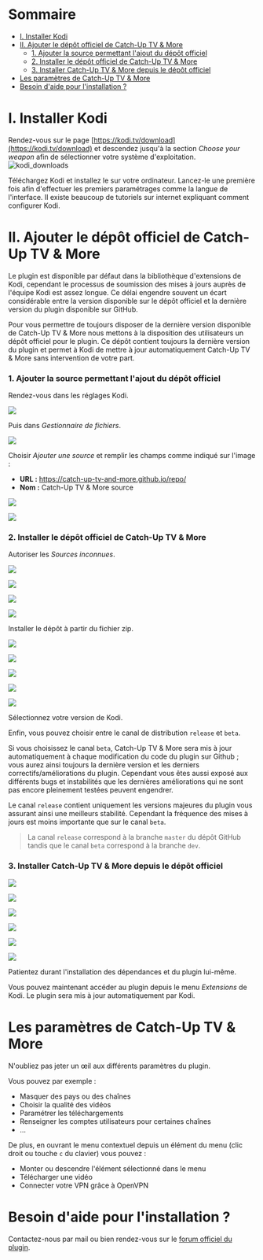 # Sommaire

* [I. Installer Kodi](#i-installer-kodi)
* [II. Ajouter le dépôt officiel de Catch-Up TV & More](#ii-ajouter-le-dépôt-officiel-de-catch-up-tv--more)
    * [1. Ajouter la source permettant l'ajout du dépôt officiel](#1-ajouter-la-source-permettant-lajout-du-dépôt-officiel)
    * [2. Installer le dépôt officiel de Catch-Up TV & More](#2-installer-le-dépôt-officiel-de-catch-up-tv--more)
    * [3. Installer Catch-Up TV & More depuis le dépôt officiel](#3-installer-catch-up-tv--more-depuis-le-dépôt-officiel)
* [Les paramètres de Catch-Up TV & More](#les-paramètres-de-catch-up-tv--more)
* [Besoin d'aide pour l'installation ?](#besoin-daide-pour-linstallation-)


# I. Installer Kodi

Rendez-vous sur le page [https://kodi.tv/download](https://kodi.tv/download) et descendez jusqu'à la section *Choose your weapon* afin de sélectionner votre système d'exploitation.
![kodi_downloads](/img/installation/kodi_downloads.jpeg "Téléchargement Kodi")

Téléchargez Kodi et installez le sur votre ordinateur. Lancez-le une première fois afin d'effectuer les premiers paramétrages comme la langue de l'interface. Il existe beaucoup de tutoriels sur internet expliquant comment configurer Kodi.

# II. Ajouter le dépôt officiel de Catch-Up TV & More

Le plugin est disponible par défaut dans la bibliothèque d'extensions de Kodi, cependant le processus de soumission des mises à jours auprès de l'équipe Kodi est assez longue. Ce délai engendre souvent un écart considérable entre la version disponible sur le dépôt officiel et la dernière version du plugin disponible sur GitHub.

Pour vous permettre de toujours disposer de la dernière version disponible de Catch-Up TV & More nous mettons à la disposition des utilisateurs un dépôt officiel pour le plugin. Ce dépôt contient toujours la dernière version du plugin et permet à Kodi de mettre à jour automatiquement Catch-Up TV & More sans intervention de votre part.

### 1. Ajouter la source permettant l'ajout du dépôt officiel

Rendez-vous dans les réglages Kodi.

![](/img/installation/settings_fr.jpeg)

Puis dans *Gestionnaire de fichiers*.

![](/img/installation/files_manager_fr.jpeg)

Choisir *Ajouter une source* et remplir les champs comme indiqué sur l'image :

* **URL :** https://catch-up-tv-and-more.github.io/repo/
* **Nom :** Catch-Up TV & More source

![](/img/installation/3_fr.jpeg)

![](/img/installation/4_fr.jpeg)

### 2. Installer le dépôt officiel de Catch-Up TV & More

Autoriser les *Sources inconnues*.

![](/img/installation/settings_fr.jpeg)

![](/img/installation/settings_system_fr.jpeg)

![](/img/installation/extensions_fr.jpeg)

![](/img/installation/warning_sources_fr.jpeg)

Installer le dépôt à partir du fichier zip.

![](/img/installation/addons_fr.jpeg)

![](/img/installation/addons_2_fr.jpeg)

![](/img/installation/install_from_zip_fr.jpeg)

![](/img/installation/install_from_zip_2_fr.jpeg)

![](/img/installation/install_from_zip_3_fr.jpeg)

Sélectionnez votre version de Kodi.

Enfin, vous pouvez choisir entre le canal de distribution `release` et `beta`.

Si vous choisissez le canal `beta`, Catch-Up TV & More sera mis à jour automatiquement à chaque modification du code du plugin sur Github ; vous aurez ainsi toujours la dernière version et les derniers correctifs/améliorations du plugin. Cependant vous êtes aussi exposé aux différents bugs et instabilités que les dernières améliorations qui ne sont pas encore pleinement testées peuvent engendrer.

Le canal `release` contient uniquement les versions majeures du plugin vous assurant ainsi une meilleurs stabilité. Cependant la fréquence des mises à jours est moins importante que sur le canal `beta`.

> La canal `release` correspond à la branche `master` du dépôt GitHub tandis que le canal `beta` correspond à la branche `dev`.

### 3. Installer Catch-Up TV & More depuis le dépôt officiel

![](/img/installation/install_plugin_1.jpeg)

![](/img/installation/install_plugin_2.jpeg)

![](/img/installation/install_plugin_3.jpeg)

![](/img/installation/install_plugin_4.jpeg)

![](/img/installation/install_plugin_5.jpeg)

![](/img/installation/install_plugin_6.jpeg)

Patientez durant l'installation des dépendances et du plugin lui-même.

Vous pouvez maintenant accéder au plugin depuis le menu *Extensions* de Kodi. Le plugin sera mis à jour automatiquement par Kodi.

# Les paramètres de Catch-Up TV & More

N'oubliez pas jeter un œil aux différents paramètres du plugin.

Vous pouvez par exemple :

* Masquer des pays ou des chaînes
* Choisir la qualité des vidéos
* Paramétrer les téléchargements
* Renseigner les comptes utilisateurs pour certaines chaînes
* ...

De plus, en ouvrant le menu contextuel depuis un élément du menu (clic droit ou touche `c` du clavier) vous pouvez :

* Monter ou descendre l'élément sélectionné dans le menu
* Télécharger une vidéo
* Connecter votre VPN grâce à OpenVPN


# Besoin d'aide pour l'installation ?

Contactez-nous par mail ou bien rendez-vous sur le [forum officiel du plugin](https://forum.mpdb.tv/index.php/topic,35713.0.html).





